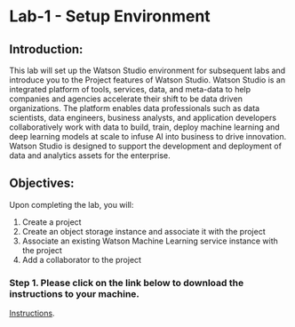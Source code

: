 
# Lab-1 - Setup Environment

## Introduction:

This lab will set up the Watson Studio environment for subsequent labs and introduce you to the Project features of Watson Studio.  Watson Studio is an integrated platform of tools, services, data, and meta-data to help companies and agencies accelerate their shift to be data driven organizations.  The platform enables data professionals such as data scientists, data engineers, business analysts, and application developers collaboratively work with data to build, train, deploy machine learning and deep learning models at scale to infuse AI into business to drive innovation. Watson Studio is designed to support the development and deployment of data and analytics assets for the enterprise.  

## Objectives:

Upon completing the lab, you will:
1.	Create a project 
1.	Create an object storage instance and associate it with the project
1.	Associate an existing Watson Machine Learning service instance with the project
1. 	Add a collaborator to the project 

### Step 1.  Please click on the link below to download the instructions to your machine.

[Instructions](https://github.com/bleonardb3/ML_POT_07-23/raw/master/Lab-1/SetupEnvironmentv4.0.pdf).
